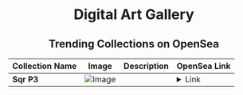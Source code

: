 <div align="center">

# Digital Art Gallery

## Trending Collections on OpenSea

| Collection Name                       | Image                                                                                     | Description                       | OpenSea Link                                                                                          |
|---------------------------------------|-------------------------------------------------------------------------------------------|-----------------------------------|--------------------------------------------------------------------------------------------------------|
| **Sqr P3** | ![Image](https://i.seadn.io/s/raw/files/5b91f0a1b51af6fd1e6e8cde615a111d.png?w=500&auto=format?w=200&auto=format) |  | <details><summary>Link</summary>[Sqr P3](https://opensea.io/collection/sqr-p3-11)</details> |

</div>